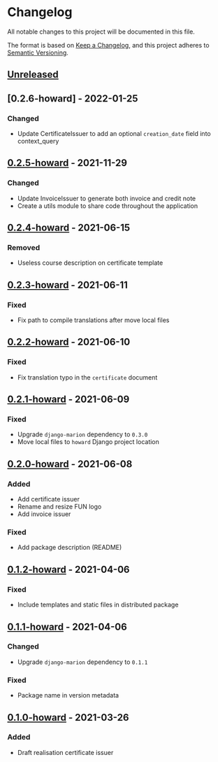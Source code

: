 # Changelog

All notable changes to this project will be documented in this file.

The format is based on [Keep a
Changelog](https://keepachangelog.com/en/1.0.0/), and this project adheres to
[Semantic Versioning](https://semver.org/spec/v2.0.0.html).

## [Unreleased]

## [0.2.6-howard] - 2022-01-25

### Changed

- Update CertificateIssuer to add an optional `creation_date` field into context_query

## [0.2.5-howard] - 2021-11-29

### Changed

- Update InvoiceIssuer to generate both invoice and credit note
- Create a utils module to share code throughout the application

## [0.2.4-howard] - 2021-06-15

### Removed

- Useless course description on certificate template

## [0.2.3-howard] - 2021-06-11

### Fixed

- Fix path to compile translations after move local files

## [0.2.2-howard] - 2021-06-10

### Fixed

- Fix translation typo in the `certificate` document

## [0.2.1-howard] - 2021-06-09

### Fixed

- Upgrade `django-marion` dependency to `0.3.0`
- Move local files to `howard` Django project location

## [0.2.0-howard] - 2021-06-08

### Added

- Add certificate issuer
- Rename and resize FUN logo
- Add invoice issuer

### Fixed

- Add package description (README)

## [0.1.2-howard] - 2021-04-06

### Fixed

- Include templates and static files in distributed package

## [0.1.1-howard] - 2021-04-06

### Changed

- Upgrade `django-marion` dependency to `0.1.1`

### Fixed

- Package name in version metadata

## [0.1.0-howard] - 2021-03-26

### Added

- Draft realisation certificate issuer

[unreleased]: https://github.com/openfun/marion/compare/v0.2.6-howard...master
[0.2.5-howard]: https://github.com/openfun/marion/compare/v0.2.5-howard...v0.2.6-howard
[0.2.5-howard]: https://github.com/openfun/marion/compare/v0.2.4-howard...v0.2.5-howard
[0.2.4-howard]: https://github.com/openfun/marion/compare/v0.2.3-howard...v0.2.4-howard
[0.2.3-howard]: https://github.com/openfun/marion/compare/v0.2.2-howard...v0.2.3-howard
[0.2.2-howard]: https://github.com/openfun/marion/compare/v0.2.1-howard...v0.2.2-howard
[0.2.1-howard]: https://github.com/openfun/marion/compare/v0.2.0-howard...v0.2.1-howard
[0.2.0-howard]: https://github.com/openfun/marion/compare/v0.1.2-howard...v0.2.0-howard
[0.1.2-howard]: https://github.com/openfun/marion/compare/v0.1.1-howard...v0.1.2-howard
[0.1.1-howard]: https://github.com/openfun/marion/compare/v0.1.0-howard...v0.1.1-howard
[0.1.0-howard]: https://github.com/openfun/marion/compare/090add7...v0.1.0-howard
